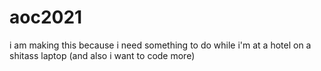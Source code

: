# aoc2021
i am making this because i need something to do while i'm at a hotel on a shitass laptop (and also i want to code more)
